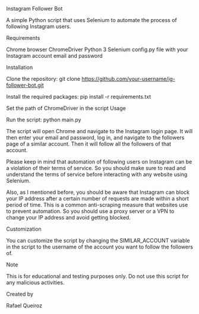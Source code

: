 Instagram Follower Bot

A simple Python script that uses Selenium to automate the process of following Instagram users.

Requirements

Chrome browser
ChromeDriver
Python 3
Selenium
config.py file with your Instagram account email and password

Installation

Clone the repository:
git clone https://github.com/your-username/ig-follower-bot.git

Install the required packages:
pip install -r requirements.txt

Set the path of ChromeDriver in the script
Usage

Run the script:
python main.py

The script will open Chrome and navigate to the Instagram login page. It will then enter your email and password, log in, and navigate to the followers page of a similar account. Then it will follow all the followers of that account.

Please keep in mind that automation of following users on Instagram can be a violation of their terms of service. So you should make sure to read and understand the terms of service before interacting with any website using Selenium.

Also, as I mentioned before, you should be aware that Instagram can block your IP address after a certain number of requests are made within a short period of time. This is a common anti-scraping measure that websites use to prevent automation. So you should use a proxy server or a VPN to change your IP address and avoid getting blocked.

Customization

You can customize the script by changing the SIMILAR_ACCOUNT variable in the script to the username of the account you want to follow the followers of.

Note

This is for educational and testing purposes only. Do not use this script for any malicious activities.

Created by

Rafael Queiroz
